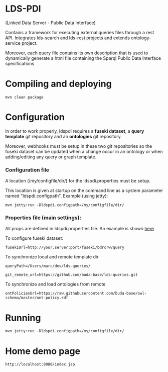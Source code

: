 # LDS-PDI 

(Linked Data Server - Public Data Interface)

Contains a framework for executing external queries files through a rest API. Integrates lds-search and lds-rest projects and extends ontology-service project.

Moreover, each query file contains its own description that is used to dynamically generate a html file containing the Sparql Public Data Interface specifications  

# Compiling and deploying

```
mvn clean package
```
# Configuration

In order to work properly, ldspdi requires a **fuseki dataset**, a **query template** git repository and an **ontologies** git repository.

Moreover, webhooks must be setup in these two git repositories so the fuseki dataset can be updated when a change occur in an ontology or when adding/editing any query or graph template.

### Configuration file

A location (/my/configfile/dir/) for the ldspdi.properties must be setup. 

This location is given at startup on the command line as a system parameter named "ldspdi.configpath". 
Example (using jetty):

`mvn jetty:run -Dldspdi.configpath=/my/configfile/dir/`

### Properties file (main settings):

All props are defined in ldspdi.properties file. An example is shown [here](https://github.com/buda-base/lds-pdi/blob/master/ldspdi.properties.templates)

To configure fuseki dataset: 

`fusekiUrl=http://your.server:port/fuseki/bdrcrw/query`

To synchronize local and remote template dir

`queryPath=/Users/marc/dev/lds-queries/`

`git_remote_url=https://github.com/buda-base/lds-queries.git`

To synchronize and load ontologies from remote

`ontPoliciesUrl=https://raw.githubusercontent.com/buda-base/owl-schema/master/ont-policy.rdf`

# Running

```
mvn jetty:run -Dldspdi.configpath=/my/configfile/dir/
```
# Home demo page
```
http://localhost:8080/index.jsp
```

